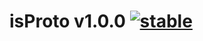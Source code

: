 
# isProto v1.0.0 [![stable](http://badges.github.io/stability-badges/dist/stable.svg)](http://github.com/badges/stability-badges)
